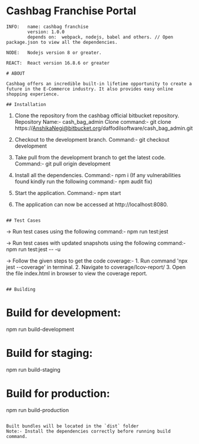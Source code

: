 # Cashbag Franchise Portal

```
INFO:   name: cashbag franchise
        version: 1.0.0
        depends on:  webpack, nodejs, babel and others. // Open package.json to view all the dependencies.

NODE:   Nodejs version 8 or greater.

REACT:  React version 16.8.6 or greater

# ABOUT

Cashbag offers an incredible built-in lifetime opportunity to create a future in the E-Commerce industry. It also provides easy online shopping experience.

## Installation

```
1. Clone the repository from the cashbag official bitbucket repository.
        Repository Name:- cash_bag_admin
        Clone command:- git clone https://AnshikaNegi@bitbucket.org/daffodilsoftware/cash_bag_admin.git

2. Checkout to the development branch.
        Command:- git checkout development

3. Take pull from the development branch to get the latest code.
        Command:- git pull origin development

4. Install all the dependencies.
        Command:- npm i
        (If any vulnerabilities found kindly run the following command:- npm audit fix)

5. Start the application.
        Command:- npm start

6. The application can now be accessed at http://localhost:8080.
```

## Test Cases

```
-> Run test cases using the following command:-
        npm run test:jest

-> Run test cases with updated snapshots using the following command:-
        npm run test:jest -- -u

-> Follow the given steps to get the code coverage:-
        1. Run command 'npx jest --coverage' in terminal.
        2. Navigate to coverage/Icov-report/
        3. Open the file index.html in browser to view the coverage report.

```

## Building 

```
# Build for development:
npm run build-development

# Build for staging:
npm run build-staging

# Build for production:
npm run build-production
```

Built bundles will be located in the `dist` folder
Note:- Install the dependencies correctly before running build command.

```